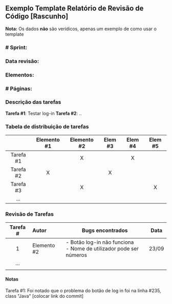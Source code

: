 ## Exemplo Template Relatório de Revisão de Código [Rascunho]
**Nota:** Os dados **não** são verídicos, apenas um exemplo de como usar o template


### # Sprint:

### Data revisão:

### Elementos:

### # Páginas:


### Descrição das tarefas
**Tarefa #1**: Testar log-in
**Tarefa #2**: ..

### Tabela de distribuição de tarefas

|           | Elemento #1 | Elemento #2 | Elem #3 | Elem #4 | Elem #5 |
| :-------: | :---------: | :---------: | :-----: | :-----: | :-----: |
| Tarefa #1 |             |      X      |         |    X    |         |
| Tarefa #2 |      X      |             |    X    |         |         |
| Tarefa #3 |             |      X      |         |         |    X    |
|    ...    |             |             |         |         |         |



### Revisão de Tarefas

| Tarefa # | Autor       | Bugs encontrados                                             | Data  |
| :------: | :---------- | ------------------------------------------------------------ | :---: |
|    1     | Elemento #2 | - Botão log-in não funciona<br />- Nome de utilizador pode ser números | 23/09 |
|   ...    |             |                                                              |       |
|          |             |                                                              |       |



#### Notas

Tarefa #1: Foi notado que o problema do botão de log in foi na linha #235, class "Java" [colocar link do commit]
